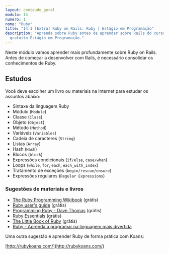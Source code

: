 ```yaml
---
layout: conteudo_geral
modulo: 14
numero: 1
nome: "Ruby"
title: "14.1 [Extra] Ruby on Rails: Ruby | Estágio em Programação"
description: "Aprenda sobre Ruby antes de aprendar sobre Rails do curso online
  gratuito Estágio em Programação."
---
```


Neste módulo vamos aprender mais profundamente sobre Ruby on Rails. Antes de
começar a desenvolver com Rails, é necessário consolidar os conhecimentos de
Ruby.

## Estudos

Você deve escolher um livro ou materiais na Internet para estudar os assuntos
abaixo:

- Sintaxe da linguagem Ruby
- Módulo (`Module`)
- Classe (`Class`)
- Objeto (`Object`)
- Método (`Method`)
- Variáveis (`Variables`)
- Cadeia de caracteres (`String`)
- Listas (`Array`)
- Hash (`Hash`)
- Blocos (`block`)
- Expressões condicionais (`if/else`, `case/when`)
- Loops (`while`, `for`, `each`, `each_with_index`)
- Tratamento de exceções (`begin/rescue/ensure`)
- Expressões regulares (`Regular Expressions`)

### Sugestões de materiais e livros

- [The Ruby Programming Wikibook](https://en.wikibooks.org/wiki/Ruby_Programming) (grátis)
- [Ruby user's guide](https://ruby-doc.org/docs/ruby-doc-bundle/UsersGuide/rg/index.html) (grátis)
- [Programming Ruby - Dave Thomas](http://ruby-doc.com/docs/ProgrammingRuby/) (grátis)
- [Ruby Essentials](http://www.techotopia.com/index.php/Ruby_Essentials) (grátis)
- [The Little Book of Ruby](http://www.sapphiresteel.com/ruby-programming/The-Little-Book-Of-Ruby.html) (grátis)
- [Ruby - Aprenda a programar na linguagem mais divertida](https://www.casadocodigo.com.br/products/livro-ruby)

Uma outra sugestão é aprender Ruby de forma prática com Koans:

[http://rubykoans.com/](http://rubykoans.com/)
